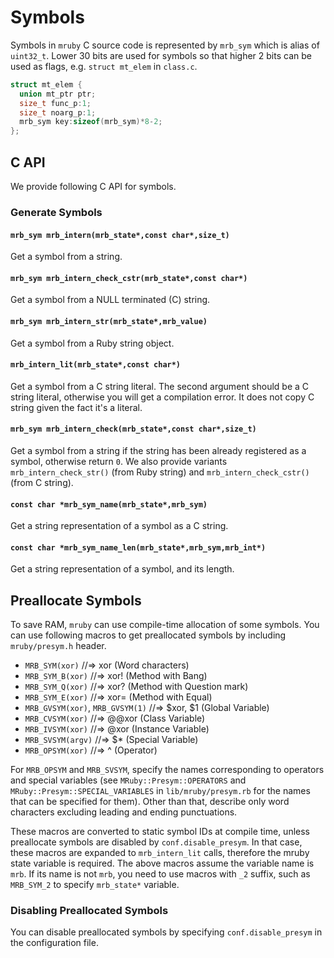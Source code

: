 # Symbols

Symbols in `mruby` C source code is represented by `mrb_sym` which is alias of
`uint32_t`.  Lower 30 bits are used for symbols so that higher 2 bits can be
used as flags, e.g. `struct mt_elem` in `class.c`.

```C
struct mt_elem {
  union mt_ptr ptr;
  size_t func_p:1;
  size_t noarg_p:1;
  mrb_sym key:sizeof(mrb_sym)*8-2;
};
```

## C API

We provide following C API for symbols.

### Generate Symbols

#### `mrb_sym mrb_intern(mrb_state*,const char*,size_t)`

Get a symbol from a string.

#### `mrb_sym mrb_intern_check_cstr(mrb_state*,const char*)`

Get a symbol from a NULL terminated (C) string.

#### `mrb_sym mrb_intern_str(mrb_state*,mrb_value)`

Get a symbol from a Ruby string object.

#### `mrb_intern_lit(mrb_state*,const char*)`

Get a symbol from a C string literal. The second argument should be a C string
literal, otherwise you will get a compilation error. It does not copy C string
given the fact it's a literal.

#### `mrb_sym mrb_intern_check(mrb_state*,const char*,size_t)`

Get a symbol from a string if the string has been already registered as a
symbol, otherwise return `0`. We also provide variants `mrb_intern_check_str()`
(from Ruby string) and `mrb_intern_check_cstr()` (from C string).

#### `const char *mrb_sym_name(mrb_state*,mrb_sym)`

Get a string representation of a symbol as a C string.

#### `const char *mrb_sym_name_len(mrb_state*,mrb_sym,mrb_int*)`

Get a string representation of a symbol, and its length.

## Preallocate Symbols

To save RAM, `mruby` can use compile-time allocation of some symbols. You can
use following macros to get preallocated symbols by including `mruby/presym.h`
header.

 * `MRB_SYM(xor)`                    //=> xor       (Word characters)
 * `MRB_SYM_B(xor)`                  //=> xor!      (Method with Bang)
 * `MRB_SYM_Q(xor)`                  //=> xor?      (Method with Question mark)
 * `MRB_SYM_E(xor)`                  //=> xor=      (Method with Equal)
 * `MRB_GVSYM(xor)`, `MRB_GVSYM(1)`  //=> $xor, $1  (Global Variable)
 * `MRB_CVSYM(xor)`                  //=> @@xor     (Class Variable)
 * `MRB_IVSYM(xor)`                  //=> @xor      (Instance Variable)
 * `MRB_SVSYM(argv)`                 //=> $*        (Special Variable)
 * `MRB_OPSYM(xor)`                  //=> ^         (Operator)

For `MRB_OPSYM` and `MRB_SVSYM`, specify the names corresponding to
operators and special variables (see `MRuby::Presym::OPERATORS` and
`MRuby::Presym::SPECIAL_VARIABLES` in `lib/mruby/presym.rb` for the names
that can be specified for them). Other than that, describe only word
characters excluding leading and ending punctuations.

These macros are converted to static symbol IDs at compile time, unless
preallocate symbols are disabled by  `conf.disable_presym`. In that case,
these macros are expanded to `mrb_intern_lit` calls, therefore the mruby state
variable is required. The above macros assume the variable name is `mrb`.  If
its name is not `mrb`, you need to use macros with `_2` suffix, such as
`MRB_SYM_2` to specify `mrb_state*` variable.

### Disabling Preallocated Symbols

You can disable preallocated symbols by specifying `conf.disable_presym` in the
configuration file.
